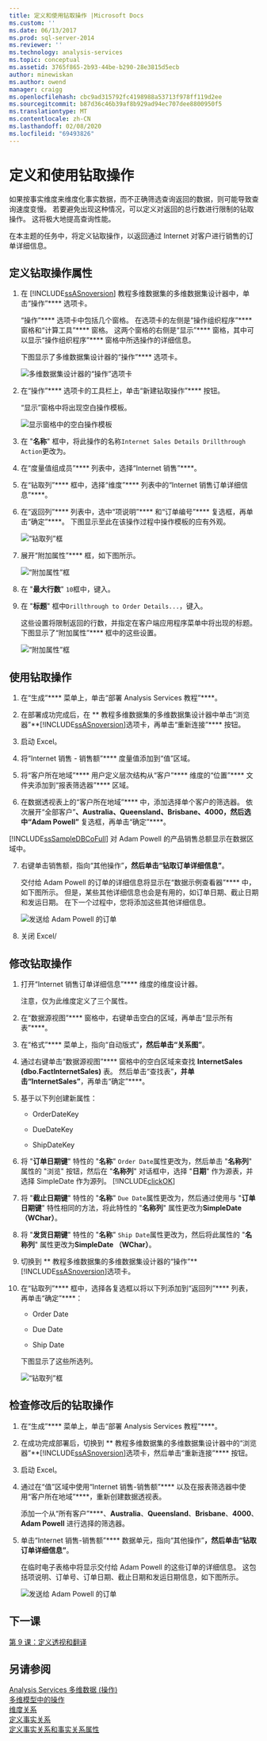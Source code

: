 ```yaml
---
title: 定义和使用钻取操作 |Microsoft Docs
ms.custom: ''
ms.date: 06/13/2017
ms.prod: sql-server-2014
ms.reviewer: ''
ms.technology: analysis-services
ms.topic: conceptual
ms.assetid: 3765f865-2b93-44be-b290-28e3815d5ecb
author: minewiskan
ms.author: owend
manager: craigg
ms.openlocfilehash: cbc9ad315792fc4198988a53713f978ff119d2ee
ms.sourcegitcommit: b87d36c46b39af8b929ad94ec707dee8800950f5
ms.translationtype: MT
ms.contentlocale: zh-CN
ms.lasthandoff: 02/08/2020
ms.locfileid: "69493826"
---
```

# <a name="defining-and-using-a-drillthrough-action"></a>定义和使用钻取操作
  如果按事实维度来维度化事实数据，而不正确筛选查询返回的数据，则可能导致查询速度变慢。 若要避免出现这种情况，可以定义对返回的总行数进行限制的钻取操作。 这将极大地提高查询性能。  
  
 在本主题的任务中，将定义钻取操作，以返回通过 Internet 对客户进行销售的订单详细信息。  
  
## <a name="defining-the-drillthrough-action-properties"></a>定义钻取操作属性  
  
1.  在 [!INCLUDE[ssASnoversion](../includes/ssasnoversion-md.md)] 教程多维数据集的多维数据集设计器中，单击“操作”**** 选项卡。  
  
     “操作”**** 选项卡中包括几个窗格。 在选项卡的左侧是“操作组织程序”**** 窗格和“计算工具”**** 窗格。 这两个窗格的右侧是“显示”**** 窗格，其中可以显示“操作组织程序”**** 窗格中所选操作的详细信息。  
  
     下图显示了多维数据集设计器的“操作”**** 选项卡。  
  
     ![多维数据集设计器的“操作”选项卡](../../2014/tutorials/media/l8-action1.gif "多维数据集设计器的“操作”选项卡")  
  
2.  在“操作”**** 选项卡的工具栏上，单击“新建钻取操作”**** 按钮。  
  
     “显示”窗格中将出现空白操作模板。  
  
     ![显示窗格中的空白操作模板](../../2014/tutorials/media/l8-action2.gif "显示窗格中的空白操作模板")  
  
3.  在 "**名称**" 框中，将此操作的名称`Internet Sales Details Drillthrough Action`更改为。  
  
4.  在“度量值组成员”**** 列表中，选择“Internet 销售”****。  
  
5.  在“钻取列”**** 框中，选择“维度”**** 列表中的“Internet 销售订单详细信息”****。  
  
6.  在“返回列”**** 列表中，选中“项说明”**** 和“订单编号”**** 复选框，再单击“确定”****。 下图显示至此在该操作过程中操作模板的应有外观。  
  
     ![“钻取列”框](../../2014/tutorials/media/l8-action3.gif "“钻取列”框")  
  
7.  展开“附加属性”**** 框，如下图所示。  
  
     ![“附加属性”框](../../2014/tutorials/media/l8-action4.gif "“附加属性”框")  
  
8.  在 "**最大行数**" `10`框中，键入。  
  
9. 在 "**标题**" 框中`Drillthrough to Order Details...`，键入。  
  
     这些设置将限制返回的行数，并指定在客户端应用程序菜单中将出现的标题。 下图显示了“附加属性”**** 框中的这些设置。  
  
     ![“附加属性”框](../../2014/tutorials/media/l8-action5.gif "“附加属性”框")  
  
## <a name="using-the-drillthrough-action"></a>使用钻取操作  
  
1.  在“生成”**** 菜单上，单击“部署 Analysis Services 教程”****。  
  
2.  在部署成功完成后，在 ** 教程多维数据集的多维数据集设计器中单击“浏览器”**[!INCLUDE[ssASnoversion](../includes/ssasnoversion-md.md)]选项卡，再单击“重新连接”**** 按钮。  
  
3.  启动 Excel。  
  
4.  将“Internet 销售 - 销售额”**** 度量值添加到“值”区域。  
  
5.  将“客户所在地域”**** 用户定义层次结构从“客户”**** 维度的“位置”**** 文件夹添加到“报表筛选器”**** 区域。  
  
6.  在数据透视表上的“客户所在地域”**** 中，添加选择单个客户的筛选器。 依次展开“全部客户”****、**Australia**、**Queensland**、**Brisbane**、**4000**，然后选中“Adam Powell”**** 复选框，再单击“确定”****。  
  
     
  [!INCLUDE[ssSampleDBCoFull](../includes/sssampledbcofull-md.md)] 对 Adam Powell 的产品销售总额显示在数据区域中。  
  
7.  右键单击销售额，指向“其他操作”****，然后单击“钻取订单详细信息”****。  
  
     交付给 Adam Powell 的订单的详细信息将显示在“数据示例查看器”**** 中，如下图所示。 但是，某些其他详细信息也会是有用的，如订单日期、截止日期和发运日期。 在下一个过程中，您将添加这些其他详细信息。  
  
     ![发送给 Adam Powell 的订单](../../2014/tutorials/media/l8-action6.gif "发送给 Adam Powell 的订单")  
  
8.  关闭 Excel/  
  
## <a name="modifying-the-drillthrough-action"></a>修改钻取操作  
  
1.  打开“Internet 销售订单详细信息”**** 维度的维度设计器。  
  
     注意，仅为此维度定义了三个属性。  
  
2.  在“数据源视图”**** 窗格中，右键单击空白的区域，再单击“显示所有表”****。  
  
3.  在“格式”**** 菜单上，指向“自动版式”****，然后单击“关系图”****。  
  
4.  通过右键单击“数据源视图”**** 窗格中的空白区域来查找 **InternetSales (dbo.FactInternetSales)** 表。 然后单击“查找表”****，并单击“InternetSales”****，再单击“确定”****。  
  
5.  基于以下列创建新属性：  
  
    -   OrderDateKey  
  
    -   DueDateKey  
  
    -   ShipDateKey  
  
6.  将 "**订单日期键**" 特性的 "**名称**" `Order Date`属性更改为，然后单击 "**名称列**" 属性的 "浏览" 按钮，然后在 "**名称列**" 对话框中，选择 "**日期**" 作为源表，并选择 SimpleDate 作为源列。 [!INCLUDE[clickOK](../includes/clickok-md.md)]  
  
7.  将 "**截止日期键**" 特性的 "**名称**" `Due Date`属性更改为，然后通过使用与 "**订单日期键**" 特性相同的方法，将此特性的 "**名称列**" 属性更改为**SimpleDate （WChar）**。  
  
8.  将 "**发货日期键**" 特性的 "**名称**" `Ship Date`属性更改为，然后将此属性的 "**名称列**" 属性更改为**SimpleDate （WChar）**。  
  
9. 切换到 ** 教程多维数据集的多维数据集设计器的“操作”**[!INCLUDE[ssASnoversion](../includes/ssasnoversion-md.md)]选项卡。  
  
10. 在“钻取列”**** 框中，选择各复选框以将以下列添加到“返回列”**** 列表，再单击“确定”****：  
  
    -   Order Date  
  
    -   Due Date  
  
    -   Ship Date  
  
     下图显示了这些所选列。  
  
     ![“钻取列”框](../../2014/tutorials/media/l8-action7.gif "“钻取列”框")  
  
## <a name="reviewing-the-modified-drillthrough-action"></a>检查修改后的钻取操作  
  
1.  在“生成”**** 菜单上，单击“部署 Analysis Services 教程”****。  
  
2.  在成功完成部署后，切换到 ** 教程多维数据集的多维数据集设计器中的“浏览器”**[!INCLUDE[ssASnoversion](../includes/ssasnoversion-md.md)]选项卡，然后单击“重新连接”**** 按钮。  
  
3.  启动 Excel。  
  
4.  通过在“值”区域中使用“Internet 销售-销售额”**** 以及在报表筛选器中使用“客户所在地域”****，重新创建数据透视表。  
  
     添加一个从“所有客户”****、**Australia**、**Queensland**、**Brisbane**、**4000**、**Adam Powell** 进行选择的筛选器。  
  
5.  单击“Internet 销售-销售额”**** 数据单元，指向“其他操作”****，然后单击“钻取订单详细信息”****。  
  
     在临时电子表格中将显示交付给 Adam Powell 的这些订单的详细信息。 这包括项说明、订单号、订单日期、截止日期和发运日期信息，如下图所示。  
  
     ![发送给 Adam Powell 的订单](../../2014/tutorials/media/l8-action8.gif "发送给 Adam Powell 的订单")  
  
## <a name="next-lesson"></a>下一课  
 [第 9 课：定义透视和翻译](lesson-9-defining-perspectives-and-translations.md)  
  
## <a name="see-also"></a>另请参阅  
 [Analysis Services 多维数据 &#40;操作&#41;](multidimensional-models/actions-analysis-services-multidimensional-data.md)   
 [多维模型中的操作](multidimensional-models/actions-in-multidimensional-models.md)   
 [维度关系](multidimensional-models-olap-logical-cube-objects/dimension-relationships.md)   
 [定义事实关系](lesson-5-2-defining-a-fact-relationship.md)   
 [定义事实关系和事实关系属性](multidimensional-models/define-a-fact-relationship-and-fact-relationship-properties.md)  
  
  
